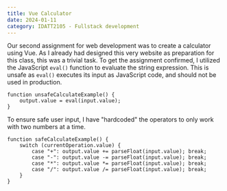 ```yaml
---
title: Vue Calculator
date: 2024-01-11
category: IDATT2105 - Fullstack development
---
```


Our second assignment for web development was to create a calculator using Vue. As I already had 
designed this very website as preparation for this class, this was a trivial task. To get the assignment
confirmed, I utilized the JavaScript `eval()` function to evaluate the string expression. This is unsafe
as `eval()` executes its input as JavaScript code, and should not be used in production.

    function unsafeCalculateExample() {
        output.value = eval(input.value);
    }  

To ensure safe user input, I have "hardcoded" the operators to only work with two numbers at a time.

    function safeCalculateExample() {
        switch (currentOperation.value) {
            case "+": output.value += parseFloat(input.value); break;
            case "-": output.value -= parseFloat(input.value); break;
            case "*": output.value *= parseFloat(input.value); break;
            case "/": output.value /= parseFloat(input.value); break;
        }
    }

